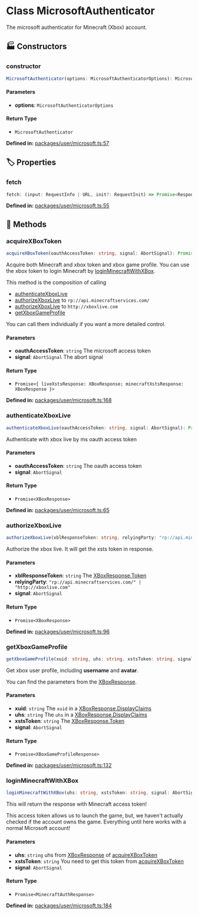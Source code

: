 # Class MicrosoftAuthenticator

The microsoft authenticator for Minecraft (Xbox) account.
## 🏭 Constructors

### constructor

```ts
MicrosoftAuthenticator(options: MicrosoftAuthenticatorOptions): MicrosoftAuthenticator
```
#### Parameters

- **options**: `MicrosoftAuthenticatorOptions`
#### Return Type

- `MicrosoftAuthenticator`

<p style="font-size: 14px; color: var(--vp-c-text-2)">
<strong>Defined in:</strong> <a href="https://github.com/voxelum/minecraft-launcher-core-node/blob/master/packages/user/microsoft.ts#L57" target="_blank" rel="noreferrer">packages/user/microsoft.ts:57</a>
</p>


## 🏷️ Properties

### fetch

```ts
fetch: (input: RequestInfo | URL, init?: RequestInit) => Promise<Response>
```
<p style="font-size: 14px; color: var(--vp-c-text-2)">
<strong>Defined in:</strong> <a href="https://github.com/voxelum/minecraft-launcher-core-node/blob/master/packages/user/microsoft.ts#L55" target="_blank" rel="noreferrer">packages/user/microsoft.ts:55</a>
</p>


## 🔧 Methods

### acquireXBoxToken

```ts
acquireXBoxToken(oauthAccessToken: string, signal: AbortSignal): Promise<{ liveXstsResponse: XBoxResponse; minecraftXstsResponse: XBoxResponse }>
```
Acquire both Minecraft and xbox token and xbox game profile.
You can use the xbox token to login Minecraft by [loginMinecraftWithXBox](#@xmcl/user.MicrosoftAuthenticator.loginMinecraftWithXBox).

This method is the composition of calling
- [authenticateXboxLive](#@xmcl/user.MicrosoftAuthenticator.authenticateXboxLive)
- [authorizeXboxLive](#@xmcl/user.MicrosoftAuthenticator.authorizeXboxLive) to ``rp://api.minecraftservices.com/``
- [authorizeXboxLive](#@xmcl/user.MicrosoftAuthenticator.authorizeXboxLive) to ``http://xboxlive.com``
- [getXboxGameProfile](#@xmcl/user.MicrosoftAuthenticator.getXboxGameProfile)

You can call them individually if you want a more detailed control.
#### Parameters

- **oauthAccessToken**: `string`
The microsoft access token
- **signal**: `AbortSignal`
The abort signal
#### Return Type

- `Promise<{ liveXstsResponse: XBoxResponse; minecraftXstsResponse: XBoxResponse }>`

<p style="font-size: 14px; color: var(--vp-c-text-2)">
<strong>Defined in:</strong> <a href="https://github.com/voxelum/minecraft-launcher-core-node/blob/master/packages/user/microsoft.ts#L168" target="_blank" rel="noreferrer">packages/user/microsoft.ts:168</a>
</p>


### authenticateXboxLive

```ts
authenticateXboxLive(oauthAccessToken: string, signal: AbortSignal): Promise<XBoxResponse>
```
Authenticate with xbox live by ms oauth access token
#### Parameters

- **oauthAccessToken**: `string`
The oauth access token
- **signal**: `AbortSignal`
#### Return Type

- `Promise<XBoxResponse>`

<p style="font-size: 14px; color: var(--vp-c-text-2)">
<strong>Defined in:</strong> <a href="https://github.com/voxelum/minecraft-launcher-core-node/blob/master/packages/user/microsoft.ts#L65" target="_blank" rel="noreferrer">packages/user/microsoft.ts:65</a>
</p>


### authorizeXboxLive

```ts
authorizeXboxLive(xblResponseToken: string, relyingParty: "rp://api.minecraftservices.com/" | "http://xboxlive.com"= 'rp://api.minecraftservices.com/', signal: AbortSignal): Promise<XBoxResponse>
```
Authorize the xbox live. It will get the xsts token in response.
#### Parameters

- **xblResponseToken**: `string`
The [XBoxResponse.Token](#@xmcl/user.XBoxResponse.Token)
- **relyingParty**: `"rp://api.minecraftservices.com/" | "http://xboxlive.com"`
- **signal**: `AbortSignal`
#### Return Type

- `Promise<XBoxResponse>`

<p style="font-size: 14px; color: var(--vp-c-text-2)">
<strong>Defined in:</strong> <a href="https://github.com/voxelum/minecraft-launcher-core-node/blob/master/packages/user/microsoft.ts#L96" target="_blank" rel="noreferrer">packages/user/microsoft.ts:96</a>
</p>


### getXboxGameProfile

```ts
getXboxGameProfile(xuid: string, uhs: string, xstsToken: string, signal: AbortSignal): Promise<XBoxGameProfileResponse>
```
Get xbox user profile, including **username** and **avatar**.

You can find the parameters from the [XBoxResponse](@xmcl/user.XBoxResponse).
#### Parameters

- **xuid**: `string`
The ``xuid`` in a [XBoxResponse.DisplayClaims](#@xmcl/user.XBoxResponse.DisplayClaims)
- **uhs**: `string`
The ``uhs`` in a [XBoxResponse.DisplayClaims](#@xmcl/user.XBoxResponse.DisplayClaims)
- **xstsToken**: `string`
The [XBoxResponse.Token](#@xmcl/user.XBoxResponse.Token)
- **signal**: `AbortSignal`
#### Return Type

- `Promise<XBoxGameProfileResponse>`

<p style="font-size: 14px; color: var(--vp-c-text-2)">
<strong>Defined in:</strong> <a href="https://github.com/voxelum/minecraft-launcher-core-node/blob/master/packages/user/microsoft.ts#L132" target="_blank" rel="noreferrer">packages/user/microsoft.ts:132</a>
</p>


### loginMinecraftWithXBox

```ts
loginMinecraftWithXBox(uhs: string, xstsToken: string, signal: AbortSignal): Promise<MinecraftAuthResponse>
```
This will return the response with Minecraft access token!

This access token allows us to launch the game, but, we haven't actually checked if the account owns the game. Everything until here works with a normal Microsoft account!
#### Parameters

- **uhs**: `string`
uhs from [XBoxResponse](@xmcl/user.XBoxResponse) of [acquireXBoxToken](#@xmcl/user.MicrosoftAuthenticator.acquireXBoxToken)
- **xstsToken**: `string`
You need to get this token from [acquireXBoxToken](#@xmcl/user.MicrosoftAuthenticator.acquireXBoxToken)
- **signal**: `AbortSignal`
#### Return Type

- `Promise<MinecraftAuthResponse>`

<p style="font-size: 14px; color: var(--vp-c-text-2)">
<strong>Defined in:</strong> <a href="https://github.com/voxelum/minecraft-launcher-core-node/blob/master/packages/user/microsoft.ts#L184" target="_blank" rel="noreferrer">packages/user/microsoft.ts:184</a>
</p>


